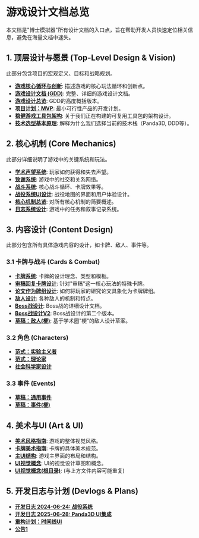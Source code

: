 # 游戏设计文档总览

本文档是"博士模拟器"所有设计文档的入口点，旨在帮助开发人员快速定位相关信息，避免在海量文档中迷失。

## 1. 顶层设计与愿景 (Top-Level Design & Vision)

此部分包含项目的宏观定义、目标和战略规划。

- **[游戏核心循环与创新](./0_vision_and_strategy/game_core_loop_and_innovation.md)**: 描述游戏的核心玩法循环和创新点。
- **[游戏设计文档 (GDD)](./0_vision_and_strategy/GAME_DESIGN_DOCUMENT.md)**: 完整、详细的游戏设计文档。
- **[游戏设计总览](./0_vision_and_strategy/GAME_DESIGN_OVERVIEW.md)**: GDD的高度概括版本。
- **[项目计划：MVP](./0_vision_and_strategy/PROJECT_PLAN_MVP.md)**: 最小可行性产品的开发计划。
- **[稳健游戏工具包架构](./0_vision_and_strategy/ROBUST_GAME_TOOLKIT_ARCHITECTURE.md)**: 关于我们正在构建的可复用工具包的架构设计。
- **[技术选型基本原理](./0_vision_and_strategy/TECHNICAL_CHOICE_RATIONALE.md)**: 解释为什么我们选择当前的技术栈（Panda3D, DDD等）。

## 2. 核心机制 (Core Mechanics)

此部分详细说明了游戏中的关键系统和玩法。

- **[学术声望系统](./1_core_mechanics/ACADEMIC_PRESTIGE_SYSTEM.md)**: 玩家如何获得和失去声望。
- **[致谢系统](./1_core_mechanics/ACKNOWLEDGEMENTS_SYSTEM.md)**: 游戏中的社交和关系网络。
- **[战斗系统](./1_core_mechanics/BATTLE_SYSTEM.md)**: 核心战斗循环、卡牌效果等。
- **[战役系统UI设计](./1_core_mechanics/CAMPAIGN_SYSTEM_UI_DESIGN.md)**: 战役地图的界面和用户体验设计。
- **[核心机制总览](./1_core_mechanics/CORE_MECHANICS.md)**: 对所有核心机制的简要概述。
- **[日志系统设计](./1_core_mechanics/JOURNAL_SYSTEM_DESIGN.md)**: 游戏中的任务和叙事记录系统。

## 3. 内容设计 (Content Design)

此部分包含所有具体游戏内容的设计，如卡牌、敌人、事件等。

### 3.1 卡牌与战斗 (Cards & Combat)
- **[卡牌系统](./2_content_design/CARD_SYSTEM.md)**: 卡牌的设计理念、类型和模板。
- **[审稿回复卡牌设计](./2_content_design/REVIEW_RESPONSE_CARD_DESIGN.md)**: 针对"审稿"这一核心玩法的特殊卡牌。
- **[论文作为牌组设计](./2_content_design/thesis_as_deck_design.md)**: 如何将玩家的研究论文具象化为卡牌牌组。
- **[敌人设计](./2_content_design/ENEMY_DESIGN.md)**: 各种敌人的机制和特点。
- **[Boss战设计](./2_content_design/BOSS_FIGHT.md)**: Boss战的详细设计文档。
- **[Boss战设计V2](../BOSS_FIGHT_V2.md)**: Boss战设计的第二个版本。
- **[草稿：敌人(梗)](./2_content_design/DRAFT_ENEMIES_MEME.md)**: 基于学术圈"梗"的敌人设计草案。

### 3.2 角色 (Characters)
- **[范式：实验主义者](./2_content_design/characters/PARADIGM_EXPERIMENTALIST.md)**
- **[范式：理论家](./2_content_design/characters/PARADIGM_THEORIST.md)**
- **[社会科学家设计](./2_content_design/characters/social_scientist_design.md)**

### 3.3 事件 (Events)
- **[草稿：通用事件](./2_content_design/events/DRAFT_EVENTS_COMMON.md)**
- **[草稿：事件(梗)](./2_content_design/events/DRAFT_EVENTS_MEME.md)**

## 4. 美术与UI (Art & UI)

- **[美术风格指南](./3_ui_and_art/ART_STYLE_GUIDE.md)**: 游戏的整体视觉风格。
- **[卡牌美术指南](./3_ui_and_art/CARD_ART_GUIDE.md)**: 卡牌的具体美术规范。
- **[主UI结构](./3_ui_and_art/MAIN_UI_STRUCTURE.md)**: 游戏主界面的布局和结构。
- **[UI视觉概念](./3_ui_and_art/VISual_CONCEPT_FOR_UI.md)**: UI的视觉设计草图和概念。
- **[UI视觉概念(根目录)](../VISual_CONCEPT_FOR_UI.md)**: (与上方文件内容可能重复)

## 5. 开发日志与计划 (Devlogs & Plans)

- **[开发日志 2024-06-24: 战役系统](../DEVLOG_2024-06-24_Campaign_System.md)**
- **[开发日志 2025-06-28: Panda3D UI集成](./devlogs/2025-06-28_Panda3D_UI_Integration.md)**
- **[重构计划：时间线UI](../REFACTOR_PLAN_TIMELINE_UI.md)**
- **[公告1](../ANNOUNCEMENT_1.md)** 